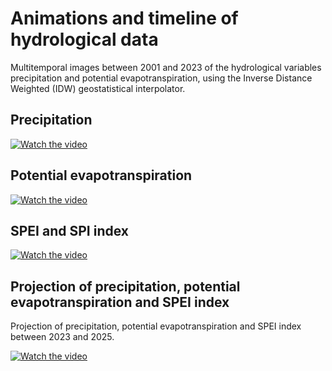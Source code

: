 # Animations and timeline of hydrological data

Multitemporal images between 2001 and 2023 of the hydrological variables precipitation and potential evapotranspiration, using the Inverse Distance Weighted (IDW) geostatistical interpolator.

## Precipitation

[![Watch the video](https://img.youtube.com/vi/oQujtrsj8L4/0.jpg)](https://www.youtube.com/watch?v=oQujtrsj8L4)

## Potential evapotranspiration 

[![Watch the video](https://img.youtube.com/vi/HKp7Oi2KrV0/0.jpg)](https://www.youtube.com/watch?v=HKp7Oi2KrV0)

##  SPEI and SPI index
[![Watch the video](https://img.youtube.com/vi/cDmxMZ2AEfQ/0.jpg)](https://www.youtube.com/watch?v=cDmxMZ2AEfQ)

## Projection of precipitation, potential evapotranspiration and SPEI index

Projection of precipitation, potential evapotranspiration and SPEI index between 2023 and 2025.

[![Watch the video](https://img.youtube.com/vi/gVYI6FJBzo8/0.jpg)](https://www.youtube.com/watch?v=gVYI6FJBzo8)

